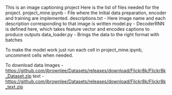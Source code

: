 This is an image captioning project 
Here is the list of files needed for the project.
project_mine.ipynb - File where the Initial data preparation, encoder and training are implemented. 
descriptions.txt - Here image name and each description corresponding to that image is written
model.py - DecoderRNN is defined here, which takes feature vector and encodes captions to produce outputs
data_loader.py - Brings the data to the right format with batches

To make the model work just run each cell in project_mine.ipynb, uncomment cells when needed.


To download data 
Images - https://github.com/jbrownlee/Datasets/releases/download/Flickr8k/Flickr8k_Dataset.zip
text - https://github.com/jbrownlee/Datasets/releases/download/Flickr8k/Flickr8k_text.zip

